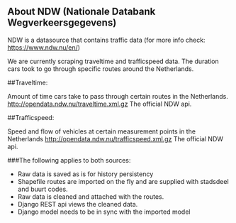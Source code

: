 ## About NDW (Nationale Databank Wegverkeersgegevens)
NDW is a datasource that contains traffic data (for more info check: https://www.ndw.nu/en/)

We are currently scraping traveltime and trafficspeed data. The duration cars took to go through specific routes around the Netherlands. 

##Traveltime: 

Amount of time cars take to pass through certain routes in the Netherlands.
http://opendata.ndw.nu/traveltime.xml.gz The official NDW api.

##Trafficspeed: 

Speed and flow of vehicles at certain measurement points in the Netherlands
http://opendata.ndw.nu/trafficspeed.xml.gz The official NDW api.



###The following applies to both sources:
- Raw data is saved as is for history persistency
- Shapefile routes are imported on the fly and are supplied with stadsdeel and buurt codes.
- Raw data is cleaned and attached with the routes.
- Django REST api views the cleaned data.
- Django model needs to be in sync with the imported model
